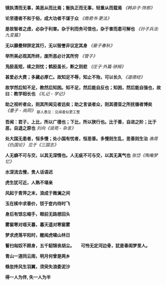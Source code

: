 **镜执清而无事，美恶从而比焉；衡执正而无事，轻重从而载焉** *《韩非子·饰邪》*

**论至德者不和于俗，成大功者不谋于众** *《商君书·更法》*

**是故智者之虑，必杂于利害。杂于利而务可信也，杂于害而患可解也** *《孙子兵法·九变篇》*

**无以靡曼辩辞定其行，无以毁誉非议定其身** *《晏子春秋》*

**举所美必观其所终，废所恶必计其所穷** *《管子》*

**凫胫虽短，续之则忧；鹤胫虽长，断之则悲** *《庄子·外篇·骈拇》*

**甚爱必大费；多藏必厚亡。故知足不辱，知止不殆，可以长久** *《道德经》*

**故学然后知不足，教然后知困。知不足，然后能自反也；知困，然后能自强也，故曰：教学相长也** *《礼记 - 学记》*

**助之视听者众，则其所闻见者远矣；助之言谈者众，则其德音之所抚循者博矣** *《墨子 - 尚同》* <sub>鄙人愚见：见闻者似更工整</sub>

**吾闻：君子，上比，所以广德也；下比，所以狭行也。比于善，自进之阶；比于恶，自退之原也** *刘向《说苑 - 杂言》*

**处大国无患者，恒多慢；处小国有忧者，恒思善。多慢则生乱，思善则生治** *谯周《仇国论》 见于《三国志》*

**人无癖不可与交，以其无深情也。人无疵不可与交，以其无真气也**  *张岱《陶庵梦忆》*



**水深流去慢，贵人话语迟**

**虎生犹可近，人熟不堪亲**

**风起于青萍之末，浪成于微澜之间**

**玉在椟中求善价，钗于奁内待时飞**

**身后有馀忘缩手，眼前无路想回头**

**雾窗寒对瑶天暮，暮天遥对寒窗雾**

**梦求虎落平阳时，醒闻虎啸山林日**

**誓扫匈奴不顾身，五千貂锦丧胡尘。　　可怜无定河边骨，犹是春闺梦里人。**

**青山一道同云雨，明月何曾是两乡**

**倏忽抟风生羽翼，须臾失浪委泥沙**






**得一人为伴, 失一人为半**
